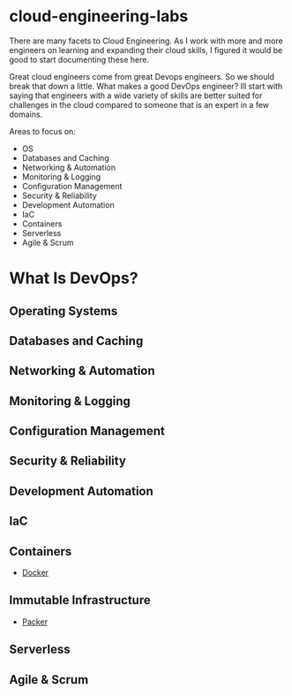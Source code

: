 # cloud-engineering-labs

There are many facets to Cloud Engineering. As I work with more and more engineers on learning and expanding their cloud skills, I figured it would be good to start documenting these here.

Great cloud engineers come from great Devops engineers. So we should break that down a little. What makes a good DevOps engineer? Ill start with saying that engineers with a wide variety of skills are better suited for challenges in the cloud compared to someone that is an expert in a few domains.

Areas to focus on:
- OS
- Databases and Caching
- Networking & Automation
- Monitoring & Logging
- Configuration Management
- Security & Reliability
- Development Automation
- IaC
- Containers
- Serverless
- Agile & Scrum

# What Is DevOps?


## Operating Systems



## Databases and Caching



## Networking & Automation



## Monitoring & Logging



## Configuration Management



## Security & Reliability



## Development Automation



## IaC



## Containers
- [Docker](./docker/docker-100.md)


## Immutable Infrastructure
- [Packer](./packer/Packer.md)


## Serverless



## Agile & Scrum


